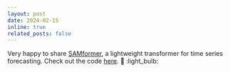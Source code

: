 ```yaml
---
layout: post
date: 2024-02-15
inline: true
related_posts: false
---
```


Very happy to share <a href="https://arxiv.org/pdf/2402.10198"> SAMformer<a/>, a lightweight transformer for time series forecasting. Check out the code <a href="https://github.com/romilbert/samformer"> here<a/>. 📑 :light_bulb:
